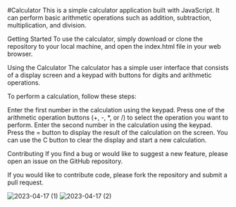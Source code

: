 #Calculator
This is a simple calculator application built with JavaScript. It can perform basic arithmetic operations such as addition, subtraction, multiplication, and division.

Getting Started
To use the calculator, simply download or clone the repository to your local machine, and open the index.html file in your web browser.

Using the Calculator
The calculator has a simple user interface that consists of a display screen and a keypad with buttons for digits and arithmetic operations.

To perform a calculation, follow these steps:

Enter the first number in the calculation using the keypad.
Press one of the arithmetic operation buttons (+, -, *, or /) to select the operation you want to perform.
Enter the second number in the calculation using the keypad.
Press the = button to display the result of the calculation on the screen.
You can use the C button to clear the display and start a new calculation.

Contributing
If you find a bug or would like to suggest a new feature, please open an issue on the GitHub repository.

If you would like to contribute code, please fork the repository and submit a pull request.

![2023-04-17 (1)](https://user-images.githubusercontent.com/127509559/232430653-430b5de7-4016-4404-ae23-9c8ff16bf0da.png)
![2023-04-17 (2)](https://user-images.githubusercontent.com/127509559/232430680-7c71adf8-ac3a-434f-9f5f-8cd21ed652ca.png)
